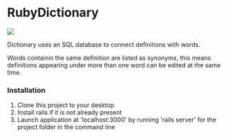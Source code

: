 # RubyDictionary
[<img src="https://kylebfaulkner.visualstudio.com/_apis/public/build/definitions/1213d3eb-46f0-47a3-bc37-3dd4987608ee/6/badge"/>](https://kylebfaulkner.visualstudio.com/profile/_build/index?definitionId=6)
<p>
Dictionary uses an SQL database to connect definitions with words. </p>
<p>Words containin the same definition are listed as synonyms, this means definitions appearing under more than one word can be edited at the same time.
</p>

<h3>Installation</h3>
<ol>
<li>Clone this project to your desktop</li>
<li>Install rails if it is not already present</li>
<li>Launch application at 'localhost:3000' by running 'rails server' for the project folder in the command line</li>
</ol>